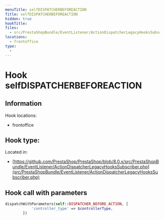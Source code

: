 ```yaml
---
menuTitle: selfDISPATCHERBEFOREACTION
Title: selfDISPATCHERBEFOREACTION
hidden: true
hookTitle: 
files:
  - src/PrestaShopBundle/EventListener/ActionDispatcherLegacyHooksSubscriber.php
locations:
  - frontoffice
type:
  - 
---
```


# Hook selfDISPATCHERBEFOREACTION

## Information

Hook locations: 
  - frontoffice

Hook type: 
  - 

Located in: 
  - [https://github.com/PrestaShop/PrestaShop/blob/8.0.x/src/PrestaShopBundle/EventListener/ActionDispatcherLegacyHooksSubscriber.php](src/PrestaShopBundle/EventListener/ActionDispatcherLegacyHooksSubscriber.php)

## Hook call with parameters

```php
dispatchWithParameters(self::DISPATCHER_BEFORE_ACTION, [
            'controller_type' => $controllerType,
        ])
```